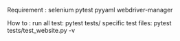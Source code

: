 Requirement : 
selenium
pytest
pyyaml
webdriver-manager

How to :
run all test: pytest tests/
specific test files: pytest tests/test_website.py -v

